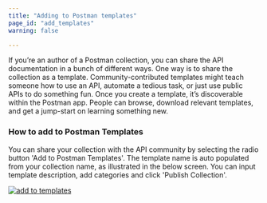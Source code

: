 ```yaml
---
title: "Adding to Postman templates"
page_id: "add_templates"
warning: false

---
```


If you’re an author of a Postman collection, you can share the API documentation in a bunch of different ways. One way is to share the collection as a template. Community-contributed templates might teach someone how to use an API, automate a tedious task, or just use public APIs to do something fun. Once you create a template, it’s discoverable within the Postman app. People can browse, download relevant templates, and get a jump-start on learning something new.

### How to add to Postman Templates

You can share your collection with the API community by selecting the radio button 'Add to Postman Templates'. The template name is auto populated from your collection name, as illustrated in the below screen. You can input template description, add categories and click 'Publish Collection'.  

[![add to templates](https://s3.amazonaws.com/postman-static-getpostman-com/postman-docs/Add+To+Postman+Templates.png)](https://s3.amazonaws.com/postman-static-getpostman-com/postman-docs/Add+To+Postman+Templates.png)
